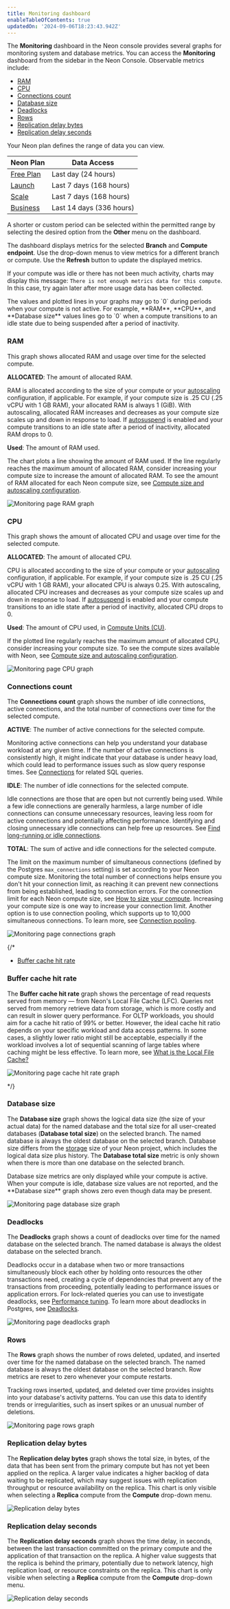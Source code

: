 ```yaml
---
title: Monitoring dashboard
enableTableOfContents: true
updatedOn: '2024-09-06T18:23:43.942Z'
---
```


The **Monitoring** dashboard in the Neon console provides several graphs for monitoring system and database metrics. You can access the **Monitoring** dashboard from the sidebar in the Neon Console. Observable metrics include:

- [RAM](#ram)
- [CPU](#cpu)
- [Connections count](#connections-count)
- [Database size](#database-size)
- [Deadlocks](#deadlocks)
- [Rows](#rows)
- [Replication delay bytes](#replication-delay-bytes)
- [Replication delay seconds](#replication-delay-seconds)

Your Neon plan defines the range of data you can view.

| Neon Plan                                       | Data Access              |
| ----------------------------------------------- | ------------------------ |
| [Free Plan](/docs/introduction/plans#free-plan) | Last day (24 hours)      |
| [Launch](/docs/introduction/plans#launch)       | Last 7 days (168 hours)  |
| [Scale](/docs/introduction/plans#scale)         | Last 7 days (168 hours) |
| [Business](/docs/introduction/plans#business)         | Last 14 days (336 hours) |

A shorter or custom period can be selected within the permitted range by selecting the desired option from the **Other** menu on the dashboard.

The dashboard displays metrics for the selected **Branch** and **Compute endpoint**. Use the drop-down menus to view metrics for a different branch or compute. Use the **Refresh** button to update the displayed metrics.

If your compute was idle or there has not been much activity, charts may display this message: `There is not enough metrics data for this compute`. In this case, try again later after more usage data has been collected.

<Admonition type="note">
The values and plotted lines in your graphs may go to `0` during periods when your compute is not active. For example, **RAM**, **CPU**, and **Database size** values lines go to `0` when a compute transitions to an idle state due to being suspended after a period of inactivity.
</Admonition>

### RAM

This graph shows allocated RAM and usage over time for the selected compute.

**ALLOCATED**: The amount of allocated RAM.

RAM is allocated according to the size of your compute or your [autoscaling](/docs/guides/autoscaling-guide) configuration, if applicable. For example, if your compute size is .25 CU (.25 vCPU with 1 GB RAM), your allocated RAM is always 1 (GiB). With autoscaling, allocated RAM increases and decreases as your compute size scales up and down in response to load. If [autosuspend](/docs/guides/auto-suspend-guide) is enabled and your compute transitions to an idle state after a period of inactivity, allocated RAM drops to 0.

**Used**: The amount of RAM used.

The chart plots a line showing the amount of RAM used. If the line regularly reaches the maximum amount of allocated RAM, consider increasing your compute size to increase the amount of allocated RAM. To see the amount of RAM allocated for each Neon compute size, see [Compute size and autoscaling configuration](/docs/manage/endpoints#compute-size-and-autoscaling-configuration).

![Monitoring page RAM graph](/docs/introduction/monitor_ram.jpg)

### CPU

This graph shows the amount of allocated CPU and usage over time for the selected compute.

**ALLOCATED**: The amount of allocated CPU.

CPU is allocated according to the size of your compute or your [autoscaling](/docs/guides/autoscaling-guide) configuration, if applicable. For example, if your compute size is .25 CU (.25 vCPU with 1 GB RAM), your allocated CPU is always 0.25. With autoscaling, allocated CPU increases and decreases as your compute size scales up and down in response to load. If [autosuspend](/docs/guides/auto-suspend-guide) is enabled and your compute transitions to an idle state after a period of inactivity, allocated CPU drops to 0.

**Used**: The amount of CPU used, in [Compute Units (CU)](/docs/reference/glossary#compute-unit-cu).

If the plotted line regularly reaches the maximum amount of allocated CPU, consider increasing your compute size. To see the compute sizes available with Neon, see [Compute size and autoscaling configuration](/docs/manage/endpoints#compute-size-and-autoscaling-configuration).

![Monitoring page CPU graph](/docs/introduction/monitor_cpu.jpg)

### Connections count

The **Connections count** graph shows the number of idle connections, active connections, and the total number of connections over time for the selected compute.

**ACTIVE**: The number of active connections for the selected compute.

Monitoring active connections can help you understand your database workload at any given time. If the number of active connections is consistently high, it might indicate that your database is under heavy load, which could lead to performance issues such as slow query response times. See [Connections](/docs/postgresql/query-reference#connections) for related SQL queries.

**IDLE**: The number of idle connections for the selected compute.

Idle connections are those that are open but not currently being used. While a few idle connections are generally harmless, a large number of idle connections can consume unnecessary resources, leaving less room for active connections and potentially affecting performance. Identifying and closing unnecessary idle connections can help free up resources. See [Find long-running or idle connections](/docs/postgresql/query-reference#find-long-running-or-idle-connections).

**TOTAL**: The sum of active and idle connections for the selected compute.

The limit on the maximum number of simultaneous connections (defined by the Postgres `max_connections` setting) is set according to your Neon compute size. Monitoring the total number of connections helps ensure you don't hit your connection limit, as reaching it can prevent new connections from being established, leading to connection errors. For the connection limit for each Neon compute size, see [How to size your compute](https://neon.tech/docs/manage/endpoints#how-to-size-your-compute). Increasing your compute size is one way to increase your connection limit. Another option is to use connection pooling, which supports up to 10,000 simultaneous connections. To learn more, see [Connection pooling](/docs/connect/connection-pooling).

![Monitoring page connections graph](/docs/introduction/monitor_connections.jpg)

{/*

- [Buffer cache hit rate](#buffer-cache-hit-rate)

### Buffer cache hit rate

The **Buffer cache hit rate** graph shows the percentage of read requests served from memory &#8212; from Neon's Local File Cache (LFC). Queries not served from memory retrieve data from storage, which is more costly and can result in slower query performance. For OLTP workloads, you should aim for a cache hit ratio of 99% or better. However, the ideal cache hit ratio depends on your specific workload and data access patterns. In some cases, a slightly lower ratio might still be acceptable, especially if the workload involves a lot of sequential scanning of large tables where caching might be less effective. To learn more, see [What is the Local File Cache?](/docs/extensions/neon#what-is-the-local-file-cache)

![Monitoring page cache hit rate graph](/docs/introduction/monitor_cache.jpg)

*/}

### Database size

The **Database size** graph shows the logical data size (the size of your actual data) for the named database and the total size for all user-created databases (**Database total size**) on the selected branch. The named database is always the oldest database on the selected branch. Database size differs from the [storage](/docs/introduction/usage-metrics#storage) size of your Neon project, which includes the logical data size plus history. The **Database total size** metric is only shown when there is more than one database on the selected branch.

<Admonition type="important">
Database size metrics are only displayed while your compute is active. When your compute is idle, database size values are not reported, and the **Database size** graph shows zero even though data may be present.
</Admonition>

![Monitoring page database size graph](/docs/introduction/monitor_data_size.jpg)

### Deadlocks

The **Deadlocks** graph shows a count of deadlocks over time for the named database on the selected branch. The named database is always the oldest database on the selected branch.

Deadlocks occur in a database when two or more transactions simultaneously block each other by holding onto resources the other transactions need, creating a cycle of dependencies that prevent any of the transactions from proceeding, potentially leading to performance issues or application errors. For lock-related queries you can use to investigate deadlocks, see [Performance tuning](/docs/postgresql/query-reference#performance-tuning). To learn more about deadlocks in Postgres, see [Deadlocks](https://www.postgresql.org/docs/current/explicit-locking.html).

![Monitoring page deadlocks graph](/docs/introduction/monitor_deadlocks.jpg)

### Rows

The **Rows** graph shows the number of rows deleted, updated, and inserted over time for the named database on the selected branch. The named database is always the oldest database on the selected branch. Row metrics are reset to zero whenever your compute restarts.

Tracking rows inserted, updated, and deleted over time provides insights into your database's activity patterns. You can use this data to identify trends or irregularities, such as insert spikes or an unusual number of deletions.

![Monitoring page rows graph](/docs/introduction/monitor_rows.jpg)

### Replication delay bytes 

The **Replication delay bytes** graph shows the total size, in bytes, of the data that has been sent from the primary compute but has not yet been applied on the replica. A larger value indicates a higher backlog of data waiting to be replicated, which may suggest issues with replication throughput or resource availability on the replica. This chart is only visible when selecting a **Replica** compute from the **Compute** drop-down menu.

![Replication delay bytes](/docs/introduction/rep_delay_bytes.png)

### Replication delay seconds 

The **Replication delay seconds** graph shows the time delay, in seconds, between the last transaction committed on the primary compute and the application of that transaction on the replica. A higher value suggests that the replica is behind the primary, potentially due to network latency, high replication load, or resource constraints on the replica. This chart is only visible when selecting a **Replica** compute from the **Compute** drop-down menu.

![Replication delay seconds](/docs/introduction/rep_delay_seconds.png)
